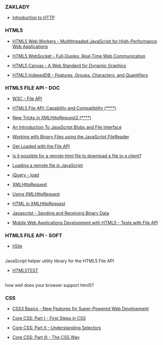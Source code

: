 ### ZAKLADY

- [Introduction to HTTP](https://dzone.com/refcardz/http-hypertext-transfer-0)


### HTML5 

- [HTML5 Web Workers - Multithreaded JavaScript for High-Performance Web Applications](https://dzone.com/refcardz/html5-web-workers)

- [HTML5 WebSocket - Full-Duplex, Real-Time Web Communication](https://dzone.com/refcardz/html5-websocket)

- [HTML5 Canvas - A Web Standard for Dynamic Graphics](https://dzone.com/refcardz/html5-canvas-web-standard)

- [HTML5 IndexedDB - Features, Groups, Characters, and Quantifiers](https://dzone.com/refcardz/html5-indexeddb)


### HTML5 FILE API - DOC

- [W3C - File API](http://www.w3.org/TR/FileAPI/)

- [HTML5 File API: Capability and Compatibility (****)](http://www.codeproject.com/Articles/668351/HTML-File-API-Capability-and-Compatibility)

- [New Tricks in XMLHttpRequest2 (****)](http://www.html5rocks.com/en/tutorials/file/xhr2/)

- [An Introduction To JavaScript Blobs and File Interface](http://qnimate.com/an-introduction-to-javascript-blobs-and-file-interface/)

- [Working with Binary Files using the JavaScript FileReader](http://www.htmlgoodies.com/html5/tutorials/working-with-binary-files-using-the-javascript-filereader-.html#fbid=tpmpZhqP9TO)

- [Get Loaded with the File API](http://www.sitepoint.com/get-loaded-with-the-file-api/)

- [Is it possible for a remote html file to download a file to a client?](http://stackoverflow.com/questions/12751061/is-it-possible-for-a-remote-html-file-to-download-a-file-to-a-client/12751542#12751542)

- [Loading a remote file in JavaScript](http://www.twodee.org/blog/?p=3647)

- [jQuery - load](http://api.jquery.com/load/)

- [XMLHttpRequest](https://developer.mozilla.org/en-US/docs/Web/API/XMLHttpRequest)

- [Using XMLHttpRequest](https://developer.mozilla.org/en-US/docs/Web/API/XMLHttpRequest/Using_XMLHttpRequest)

- [HTML in XMLHttpRequest](https://developer.mozilla.org/en-US/docs/Web/API/XMLHttpRequest/HTML_in_XMLHttpRequest)

- [Javascript - Sending and Receiving Binary Data](https://developer.mozilla.org/en-US/docs/Web/API/XMLHttpRequest/Sending_and_Receiving_Binary_Data)

- [Mobile Web Applications Development with HTML5  - Tests with File API](http://aaltowebapps.com/fileApiTests.html)


### HTML5 FILE API - SOFT


- [h5ile](http://www.maratbn.com/projects/h5ile/)
<br>
JavaScript helper utility library for the HTML5 File API

- [HTML5TEST](http://html5test.com/)
<br>
how well does your browser support html5?


### CSS

- [CSS3 Basics - New Features for Super-Powered Web Development](https://dzone.com/refcardz/css3)

- [Core CSS: Part I - First Steps in CSS](https://dzone.com/refcardz/corecss-part1)

- [Core CSS: Part II - Understanding Selectors](https://dzone.com/refcardz/corecss2)

- [Core CSS: Part III - The CSS Way](https://dzone.com/refcardz/corecss3)
